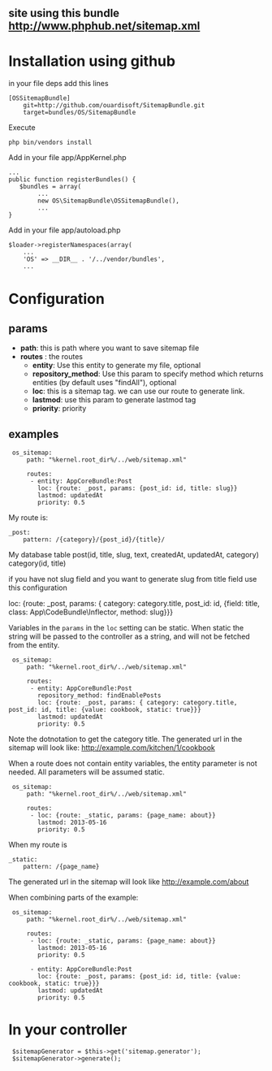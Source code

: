 ## site using this bundle http://www.phphub.net/sitemap.xml

Installation using github
=========================

in your file deps add this lines

    [OSSitemapBundle]
        git=http://github.com/ouardisoft/SitemapBundle.git
        target=bundles/OS/SitemapBundle


Execute

    php bin/vendors install

Add in your file app/AppKernel.php

    ...
    public function registerBundles() {
       $bundles = array(
            ...
            new OS\SitemapBundle\OSSitemapBundle(),
            ...
    }

Add in your file app/autoload.php

    $loader->registerNamespaces(array(
        ...
        'OS' => __DIR__ . '/../vendor/bundles',
        ...


Configuration
=============

params
-------

* **path**: this is path where you want to save sitemap file
* **routes** : the routes
    * **entity**: Use this entity to generate my file, optional
    * **repository_method**: Use this param to specify method which returns entities (by default uses "findAll"), optional
    * **loc**: this is a sitemap tag. we can use our route to generate link.
    * **lastmod**: use this param to generate lastmod tag
    * **priority**: priority


examples
-------

     os_sitemap:
         path: "%kernel.root_dir%/../web/sitemap.xml"

         routes:
          - entity: AppCoreBundle:Post
            loc: {route: _post, params: {post_id: id, title: slug}}
            lastmod: updatedAt
            priority: 0.5

My route is:

    _post:
        pattern: /{category}/{post_id}/{title}/

My database table
  post(id, title, slug, text, createdAt, updatedAt, category)
  category(id, title)

if you have not slug field and you want to generate slug from title field use this configuration

loc: {route: _post, params: { category: category.title, post_id: id, {field: title, class: App\CodeBundle\Inflector, method: slug}}}

Variables in the `params` in the `loc` setting can be static. When static the string will
be passed to the controller as a string, and will not be fetched from the entity.

     os_sitemap:
         path: "%kernel.root_dir%/../web/sitemap.xml"

         routes:
          - entity: AppCoreBundle:Post
            repository_method: findEnablePosts
            loc: {route: _post, params: { category: category.title, post_id: id, title: {value: cookbook, static: true}}}
            lastmod: updatedAt
            priority: 0.5

Note the dotnotation to get the category title.
The generated url in the sitemap will look like: http://example.com/kitchen/1/cookbook

When a route does not contain entity variables, the entity parameter is not needed.
All parameters will be assumed static.

     os_sitemap:
         path: "%kernel.root_dir%/../web/sitemap.xml"

         routes:
          - loc: {route: _static, params: {page_name: about}}
            lastmod: 2013-05-16
            priority: 0.5

When my route is

    _static:
        pattern: /{page_name}

The generated url in the sitemap will look like http://example.com/about

When combining parts of the example:

     os_sitemap:
         path: "%kernel.root_dir%/../web/sitemap.xml"

         routes:
          - loc: {route: _static, params: {page_name: about}}
            lastmod: 2013-05-16
            priority: 0.5

          - entity: AppCoreBundle:Post
            loc: {route: _post, params: {post_id: id, title: {value: cookbook, static: true}}}
            lastmod: updatedAt
            priority: 0.5


In your controller
==================

     $sitemapGenerator = $this->get('sitemap.generator');
     $sitemapGenerator->generate();

